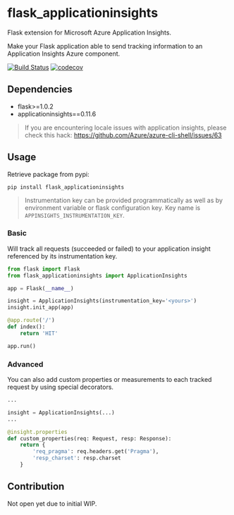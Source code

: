 # flask_applicationinsights

Flask extension for Microsoft Azure Application Insights.

Make your Flask application able to send tracking information to an Application Insights Azure component.

[![Build Status](https://travis-ci.org/gghez/flask_applicationinsights.svg?branch=master)](https://travis-ci.org/gghez/flask_applicationinsights)
[![codecov](https://codecov.io/gh/gghez/flask_applicationinsights/branch/master/graph/badge.svg)](https://codecov.io/gh/gghez/flask_applicationinsights)

## Dependencies

- flask>=1.0.2
- applicationinsights==0.11.6

> If you are encountering locale issues with application insights, please check this hack: https://github.com/Azure/azure-cli-shell/issues/63

## Usage

Retrieve package from pypi:

```
pip install flask_applicationinsights
```

> Instrumentation key can be provided programmatically as well as by environment variable or flask configuration key.
Key name is `APPINSIGHTS_INSTRUMENTATION_KEY`.

### Basic

Will track all requests (succeeded or failed) to your application insight referenced by its instrumentation key.

```python
from flask import Flask
from flask_applicationinsights import ApplicationInsights

app = Flask(__name__)

insight = ApplicationInsights(instrumentation_key='<yours>')
insight.init_app(app)

@app.route('/')
def index():
    return 'HIT'

app.run()
```

### Advanced

You can also add custom properties or measurements to each tracked request by using special decorators.

```python
...

insight = ApplicationInsights(...)
...

@insight.properties
def custom_properties(req: Request, resp: Response):
    return {
        'req_pragma': req.headers.get('Pragma'),
        'resp_charset': resp.charset
    }
```

## Contribution

Not open yet due to initial WIP.
